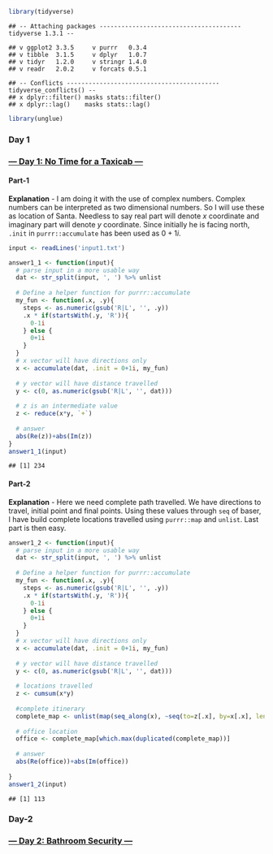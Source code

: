 ``` r
library(tidyverse)
```

    ## -- Attaching packages --------------------------------------- tidyverse 1.3.1 --

    ## v ggplot2 3.3.5     v purrr   0.3.4
    ## v tibble  3.1.5     v dplyr   1.0.7
    ## v tidyr   1.2.0     v stringr 1.4.0
    ## v readr   2.0.2     v forcats 0.5.1

    ## -- Conflicts ------------------------------------------ tidyverse_conflicts() --
    ## x dplyr::filter() masks stats::filter()
    ## x dplyr::lag()    masks stats::lag()

``` r
library(unglue)
```

### Day 1

### [— Day 1: No Time for a Taxicab —](https://adventofcode.com/2016/day/1)

#### Part-1

**Explanation** - I am doing it with the use of complex numbers. Complex
numbers can be interpreted as two dimensional numbers. So I will use
these as location of Santa. Needless to say real part will denote *x*
coordinate and imaginary part will denote *y* coordinate. Since
initially he is facing north, `.init` in `purrr::accumulate` has been
used as 0 + 1*i*.

``` r
input <- readLines('input1.txt')

answer1_1 <- function(input){
  # parse input in a more usable way
  dat <- str_split(input, ', ') %>% unlist
  
  # Define a helper function for purrr::accumulate
  my_fun <- function(.x, .y){
    steps <- as.numeric(gsub('R|L', '', .y))
    .x * if(startsWith(.y, 'R')){
      0-1i 
    } else {
      0+1i 
    }
  }
  # x vector will have directions only
  x <- accumulate(dat, .init = 0+1i, my_fun)
  
  # y vector will have distance travelled
  y <- c(0, as.numeric(gsub('R|L', '', dat)))
  
  # z is an intermediate value
  z <- reduce(x*y, `+`)
  
  # answer
  abs(Re(z))+abs(Im(z))
}
answer1_1(input)
```

    ## [1] 234

#### Part-2

**Explanation** - Here we need complete path travelled. We have
directions to travel, initial point and final points. Using these values
through `seq` of baser, I have build complete locations travelled using
`purrr::map` and `unlist`. Last part is then easy.

``` r
answer1_2 <- function(input){
  # parse input in a more usable way
  dat <- str_split(input, ', ') %>% unlist
  
  # Define a helper function for purrr::accumulate
  my_fun <- function(.x, .y){
    steps <- as.numeric(gsub('R|L', '', .y))
    .x * if(startsWith(.y, 'R')){
      0-1i 
    } else {
      0+1i 
    }
  }
  # x vector will have directions only
  x <- accumulate(dat, .init = 0+1i, my_fun)
  
  # y vector will have distance travelled
  y <- c(0, as.numeric(gsub('R|L', '', dat)))
  
  # locations travelled
  z <- cumsum(x*y)
  
  #complete itinerary
  complete_map <- unlist(map(seq_along(x), ~seq(to=z[.x], by=x[.x], length.out=y[.x])))
  
  # office location
  office <- complete_map[which.max(duplicated(complete_map))]
  
  # answer
  abs(Re(office))+abs(Im(office))
  
}
answer1_2(input)
```

    ## [1] 113

### Day-2

### [— Day 2: Bathroom Security —](https://adventofcode.com/2016/day/2)
